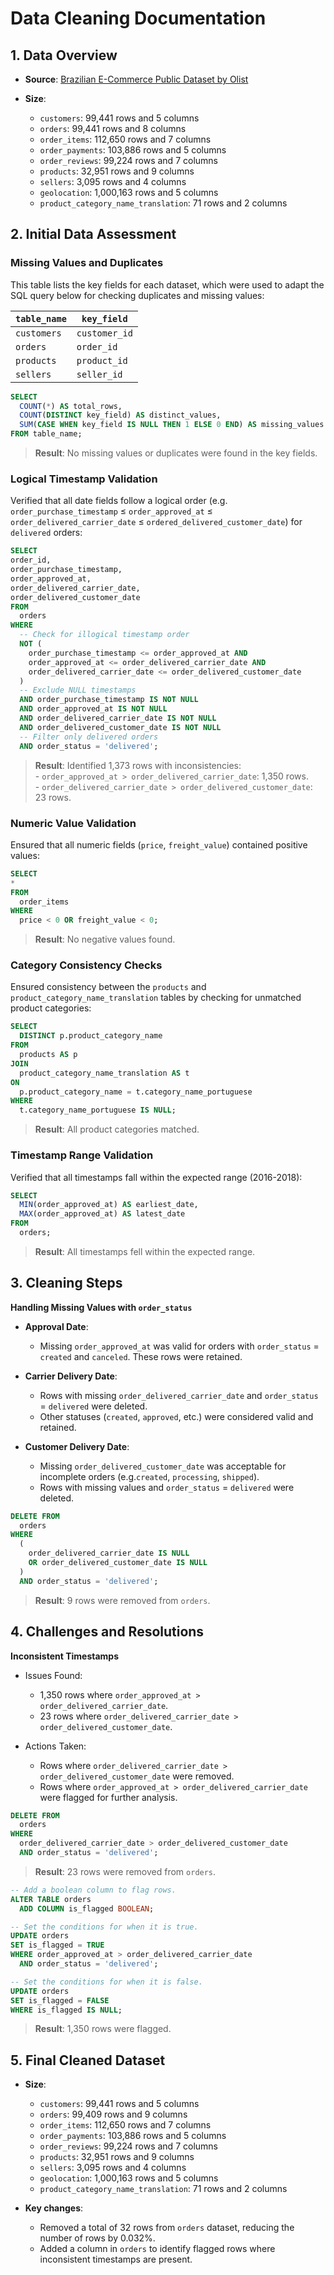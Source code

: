 # Data Cleaning Documentation

## 1. Data Overview

- **Source**: [Brazilian E-Commerce Public Dataset by Olist](https://www.kaggle.com/datasets/olistbr/brazilian-ecommerce)

- **Size**:  
  - `customers`: 99,441 rows and 5 columns  
  - `orders`: 99,441 rows and 8 columns  
  - `order_items`: 112,650 rows and 7 columns  
  - `order_payments`: 103,886 rows and 5 columns  
  - `order_reviews`: 99,224 rows and 7 columns  
  - `products`: 32,951 rows and 9 columns  
  - `sellers`: 3,095 rows and 4 columns  
  - `geolocation`: 1,000,163 rows and 5 columns  
  - `product_category_name_translation`: 71 rows and 2 columns  

## 2. Initial Data Assessment

### Missing Values and Duplicates

This table lists the key fields for each dataset, which were used to adapt the SQL query below for checking duplicates and missing values:

<div align="center">
  
| `table_name`    | `key_field`     |
| ------------    | ------------    |
| `customers`     | `customer_id`   |
| `orders`        | `order_id`      |
| `products`      | `product_id`    |
| `sellers`       | `seller_id`     | 

</div>

```sql
SELECT 
  COUNT(*) AS total_rows,
  COUNT(DISTINCT key_field) AS distinct_values,
  SUM(CASE WHEN key_field IS NULL THEN 1 ELSE 0 END) AS missing_values
FROM table_name;
```

> **Result**: No missing values or duplicates were found in the key fields.

### Logical Timestamp Validation

Verified that all date fields follow a logical order (e.g. `order_purchase_timestamp` ≤ `order_approved_at` ≤ `order_delivered_carrier_date` ≤ `ordered_delivered_customer_date`) for `delivered` orders:

```sql
SELECT
order_id,
order_purchase_timestamp,
order_approved_at,
order_delivered_carrier_date,
order_delivered_customer_date
FROM
  orders
WHERE
  -- Check for illogical timestamp order
  NOT (
    order_purchase_timestamp <= order_approved_at AND
    order_approved_at <= order_delivered_carrier_date AND
    order_delivered_carrier_date <= order_delivered_customer_date
  ) 
  -- Exclude NULL timestamps
  AND order_purchase_timestamp IS NOT NULL
  AND order_approved_at IS NOT NULL
  AND order_delivered_carrier_date IS NOT NULL 
  AND order_delivered_customer_date IS NOT NULL
  -- Filter only delivered orders
  AND order_status = 'delivered';
```

> **Result**: Identified 1,373 rows with inconsistencies:<br>- `order_approved_at > order_delivered_carrier_date`: 1,350 rows.<br>- `order_delivered_carrier_date > order_delivered_customer_date`: 23 rows.

### Numeric Value Validation
  
Ensured that all numeric fields (`price`, `freight_value`) contained positive values:

```sql
SELECT
*
FROM
  order_items
WHERE
  price < 0 OR freight_value < 0;
```
  
> **Result**: No negative values found.

### Category Consistency Checks

Ensured consistency between the `products` and `product_category_name_translation` tables by checking for unmatched product categories:

```sql
SELECT
  DISTINCT p.product_category_name
FROM
  products AS p
JOIN
  product_category_name_translation AS t
ON 
  p.product_category_name = t.category_name_portuguese
WHERE 
  t.category_name_portuguese IS NULL;
```
  
> **Result**: All product categories matched.

### Timestamp Range Validation

Verified that all timestamps fall within the expected range (2016-2018):

```sql
SELECT
  MIN(order_approved_at) AS earliest_date,
  MAX(order_approved_at) AS latest_date
FROM
  orders;
```

> **Result**: All timestamps fell within the expected range.
 
## 3. Cleaning Steps

**Handling Missing Values with `order_status`**

- **Approval Date**:
  - Missing `order_approved_at` was valid for orders with `order_status` = `created` and `canceled`. These rows were retained.

- **Carrier Delivery Date**:
  - Rows with missing `order_delivered_carrier_date` and `order_status` = `delivered` were deleted.
  - Other statuses (`created`, `approved`, etc.) were considered valid and retained.
 
- **Customer Delivery Date**:
  - Missing `order_delivered_customer_date` was acceptable for incomplete orders (e.g.`created`, `processing`, `shipped`).
  - Rows with missing values and `order_status` = `delivered` were deleted.

```sql
DELETE FROM
  orders
WHERE
  (
    order_delivered_carrier_date IS NULL 
    OR order_delivered_customer_date IS NULL
  )
  AND order_status = 'delivered';
```

> **Result**: 9 rows were removed from `orders`.

## 4. Challenges and Resolutions

**Inconsistent Timestamps**

  - Issues Found:
    - 1,350 rows where `order_approved_at > order_delivered_carrier_date`.
    - 23 rows where `order_delivered_carrier_date > order_delivered_customer_date`.
  
  - Actions Taken:
    - Rows where `order_delivered_carrier_date > order_delivered_customer_date` were removed.
    - Rows where `order_approved_at > order_delivered_carrier_date` were flagged for further analysis.

```sql
DELETE FROM
  orders
WHERE
  order_delivered_carrier_date > order_delivered_customer_date
  AND order_status = 'delivered';
```

> **Result**: 23 rows were removed from `orders`.

```sql
-- Add a boolean column to flag rows.  
ALTER TABLE orders
  ADD COLUMN is_flagged BOOLEAN;

-- Set the conditions for when it is true.
UPDATE orders
SET is_flagged = TRUE
WHERE order_approved_at > order_delivered_carrier_date
  AND order_status = 'delivered';

-- Set the conditions for when it is false.
UPDATE orders
SET is_flagged = FALSE
WHERE is_flagged IS NULL;
```

> **Result**: 1,350 rows were flagged.

## 5. Final Cleaned Dataset

- **Size**:  
  - `customers`: 99,441 rows and 5 columns  
  - `orders`: 99,409 rows and 9 columns
  - `order_items`: 112,650 rows and 7 columns  
  - `order_payments`: 103,886 rows and 5 columns  
  - `order_reviews`: 99,224 rows and 7 columns  
  - `products`: 32,951 rows and 9 columns  
  - `sellers`: 3,095 rows and 4 columns  
  - `geolocation`: 1,000,163 rows and 5 columns  
  - `product_category_name_translation`: 71 rows and 2 columns
 
- **Key changes**:
  - Removed a total of 32 rows from `orders` dataset, reducing the number of rows by 0.032%.
  - Added a column in `orders` to identify flagged rows where inconsistent timestamps are present.
